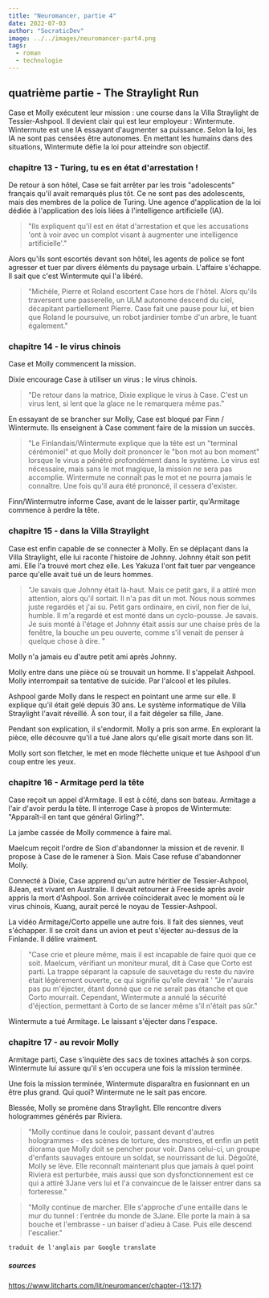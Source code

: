 ```yaml
---
title: "Neuromancer, partie 4"
date: 2022-07-03
author: "SocraticDev"
image: ../../images/neuromancer-part4.png
tags:
  - roman
  - technologie
---
```


## quatrième partie - The Straylight Run

Case et Molly exécutent leur mission : une course dans la Villa Straylight de Tessier-Ashpool. Il devient clair qui est leur employeur : Wintermute. Wintermute est une IA essayant d'augmenter sa puissance. Selon la loi, les IA ne sont pas censées être autonomes. En mettant les humains dans des situations, Wintermute défie la loi pour atteindre son objectif.

### chapitre 13 - Turing, tu es en état d'arrestation !

De retour à son hôtel, Case se fait arrêter par les trois "adolescents" français qu'il avait remarqués plus tôt. Ce ne sont pas des adolescents, mais des membres de la police de Turing. Une agence d'application de la loi dédiée à l'application des lois liées à l'intelligence artificielle (IA).

> "Ils expliquent qu'il est en état d'arrestation et que les accusations 'ont à voir avec un complot visant à augmenter une intelligence artificielle'."

Alors qu'ils sont escortés devant son hôtel, les agents de police se font agresser et tuer par divers éléments du paysage urbain. L'affaire s'échappe. Il sait que c'est Wintermute qui l'a libéré.

> "Michèle, Pierre et Roland escortent Case hors de l'hôtel. Alors qu'ils traversent une passerelle, un ULM autonome descend du ciel, décapitant partiellement Pierre. Case fait une pause pour lui, et bien que Roland le poursuive, un robot jardinier tombe d'un arbre, le tuant également."

### chapitre 14 - le virus chinois

Case et Molly commencent la mission.

Dixie encourage Case à utiliser un virus : le virus chinois.

> "De retour dans la matrice, Dixie explique le virus à Case. C'est un virus lent, si lent que la glace ne le remarquera même pas."

En essayant de se brancher sur Molly, Case est bloqué par Finn / Wintermute. Ils enseignent à Case comment faire de la mission un succès.

> "Le Finlandais/Wintermute explique que la tête est un "terminal cérémoniel" et que Molly doit prononcer le "bon mot au bon moment" lorsque le virus a pénétré profondément dans le système. Le virus est nécessaire, mais sans le mot magique, la mission ne sera pas accomplie. Wintermute ne connaît pas le mot et ne pourra jamais le connaître. Une fois qu'il aura été prononcé, il cessera d'exister.

Finn/Wintermutre informe Case, avant de le laisser partir, qu'Armitage commence à perdre la tête.

### chapitre 15 - dans la Villa Straylight

Case est enfin capable de se connecter à Molly. En se déplaçant dans la Villa Straylight, elle lui raconte l'histoire de Johnny. Johnny était son petit ami. Elle l'a trouvé mort chez elle. Les Yakuza l'ont fait tuer par vengeance parce qu'elle avait tué un de leurs hommes.

> "Je savais que Johnny était là-haut. Mais ce petit gars, il a attiré mon attention, alors qu'il sortait. Il n'a pas dit un mot. Nous nous sommes juste regardés et j'ai su. Petit gars ordinaire, en civil, non fier de lui, humble. Il m'a regardé et est monté dans un cyclo-pousse. Je savais. Je suis monté à l'étage et Johnny était assis sur une chaise près de la fenêtre, la bouche un peu ouverte, comme s'il venait de penser à quelque chose à dire. "

Molly n'a jamais eu d'autre petit ami après Johnny.

Molly entre dans une pièce où se trouvait un homme. Il s'appelait Ashpool. Molly interrompait sa tentative de suicide. Par l'alcool et les pilules.

Ashpool garde Molly dans le respect en pointant une arme sur elle. Il explique qu'il était gelé depuis 30 ans. Le système informatique de Villa Straylight l'avait réveillé. À son tour, il a fait dégeler sa fille, Jane.

Pendant son explication, il s'endormit. Molly a pris son arme. En explorant la pièce, elle découvre qu'il a tué Jane alors qu'elle gisait morte dans son lit.

Molly sort son fletcher, le met en mode fléchette unique et tue Ashpool d'un coup entre les yeux.

### chapitre 16 - Armitage perd la tête

Case reçoit un appel d'Armitage. Il est à côté, dans son bateau. Armitage a l'air d'avoir perdu la tête. Il interroge Case à propos de Wintermute: "Apparaît-il en tant que général Girling?".

La jambe cassée de Molly commence à faire mal.

Maelcum reçoit l'ordre de Sion d'abandonner la mission et de revenir. Il propose à Case de le ramener à Sion. Mais Case refuse d'abandonner Molly.

Connecté à Dixie, Case apprend qu'un autre héritier de Tessier-Ashpool, 8Jean, est vivant en Australie. Il devait retourner à Freeside après avoir appris la mort d'Ashpool. Son arrivée coïnciderait avec le moment où le virus chinois, Kuang, aurait percé le noyau de Tessier-Ashpool.

La vidéo Armitage/Corto appelle une autre fois. Il fait des siennes, veut s'échapper. Il se croit dans un avion et peut s'éjecter au-dessus de la Finlande. Il délire vraiment.

> "Case crie et pleure même, mais il est incapable de faire quoi que ce soit. Maelcum, vérifiant un moniteur mural, dit à Case que Corto est parti. La trappe séparant la capsule de sauvetage du reste du navire était légèrement ouverte, ce qui signifie qu'elle devrait ' "Je n'aurais pas pu m'éjecter, étant donné que ce ne serait pas étanche et que Corto mourrait. Cependant, Wintermute a annulé la sécurité d'éjection, permettant à Corto de se lancer même s'il n'était pas sûr."

Wintermute a tué Armitage. Le laissant s'éjecter dans l'espace.

### chapitre 17 - au revoir Molly

Armitage parti, Case s'inquiète des sacs de toxines attachés à son corps. Wintermute lui assure qu'il s'en occupera une fois la mission terminée.

Une fois la mission terminée, Wintermute disparaîtra en fusionnant en un être plus grand. Qui quoi? Wintermute ne le sait pas encore.

Blessée, Molly se promène dans Straylight. Elle rencontre divers hologrammes générés par Riviera.

> "Molly continue dans le couloir, passant devant d'autres hologrammes - des scènes de torture, des monstres, et enfin un petit diorama que Molly doit se pencher pour voir. Dans celui-ci, un groupe d'enfants sauvages entoure un soldat, se nourrissant de lui. Dégoûté, Molly se lève. Elle reconnaît maintenant plus que jamais à quel point Riviera est perturbée, mais aussi que son dysfonctionnement est ce qui a attiré 3Jane vers lui et l'a convaincue de le laisser entrer dans sa forteresse."

> "Molly continue de marcher. Elle s'approche d'une entaille dans le mur du tunnel : l'entrée du monde de 3Jane. Elle porte la main à sa bouche et l'embrasse - un baiser d'adieu à Case. Puis elle descend l'escalier."

`traduit de l'anglais par Google translate`

##### sources

https://www.litcharts.com/lit/neuromancer/chapter-{13:17}
